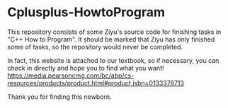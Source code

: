 # Cplusplus-HowtoProgram
This repository consists of some Ziyu's source code for finishing tasks in "C++ How to Program".
It should be marked that Ziyu has only finished some of tasks, so the repository would never be completed.

In fact, this website is attached to our textbook, so if necessary, you can check in directly and hope you to find what you want!
https://media.pearsoncmg.com/bc/abp/cs-resources/products/product.html#product,isbn=0133378713

Thank you for finding this newborn.
